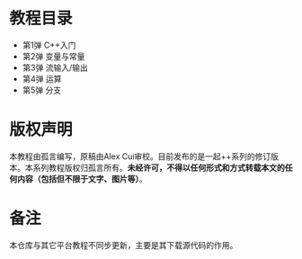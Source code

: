 # 教程目录

- 第1弹   C++入门
- 第2弹   变量与常量
- 第3弹   流输入/输出
- 第4弹   运算
- 第5弹   分支

# 版权声明

本教程由孤言编写，原稿由Alex Cui审校。目前发布的是一起++系列的修订版本。本系列教程版权归孤言所有。**未经许可，不得以任何形式和方式转载本文的任何内容（包括但不限于文字、图片等）**。

# 备注

本仓库与其它平台教程不同步更新，主要是其下载源代码的作用。